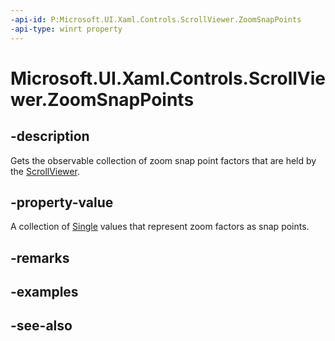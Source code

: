 ```yaml
---
-api-id: P:Microsoft.UI.Xaml.Controls.ScrollViewer.ZoomSnapPoints
-api-type: winrt property
---
```


<!-- Property syntax
public Windows.Foundation.Collections.IVector<float> ZoomSnapPoints { get; }
-->

# Microsoft.UI.Xaml.Controls.ScrollViewer.ZoomSnapPoints

## -description
Gets the observable collection of zoom snap point factors that are held by the [ScrollViewer](scrollviewer.md).

## -property-value
A collection of [Single](/dotnet/api/system.single?redirectedfrom=MSDN) values that represent zoom factors as snap points.


<!--Not going to author XAML for this on basis of not a good scenario.-->

## -remarks

## -examples

## -see-also
